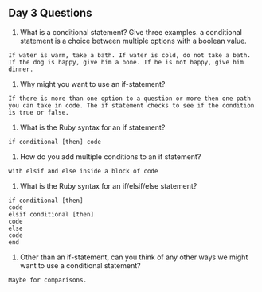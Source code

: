 ## Day 3 Questions

1. What is a conditional statement? Give three examples.
a conditional statement is a choice between multiple options with a boolean value.

`If water is warm, take a bath.
If water is cold, do not take a bath.
If the dog is happy, give him a bone. If he is not happy, give him dinner.`

1. Why might you want to use an if-statement?

`If there is more than one option to a question or more then one path you can take in code. The if statement
checks to see if the condition is true or false.`

1. What is the Ruby syntax for an if statement?

`if conditional [then]
code`

1. How do you add multiple conditions to an if statement?

`with elsif and else inside a block of code`

1. What is the Ruby syntax for an if/elsif/else statement?

```
if conditional [then]
code
elsif conditional [then]
code
else
code
end
```

1. Other than an if-statement, can you think of any other ways we might want to use a conditional statement?

`Maybe for comparisons.`
